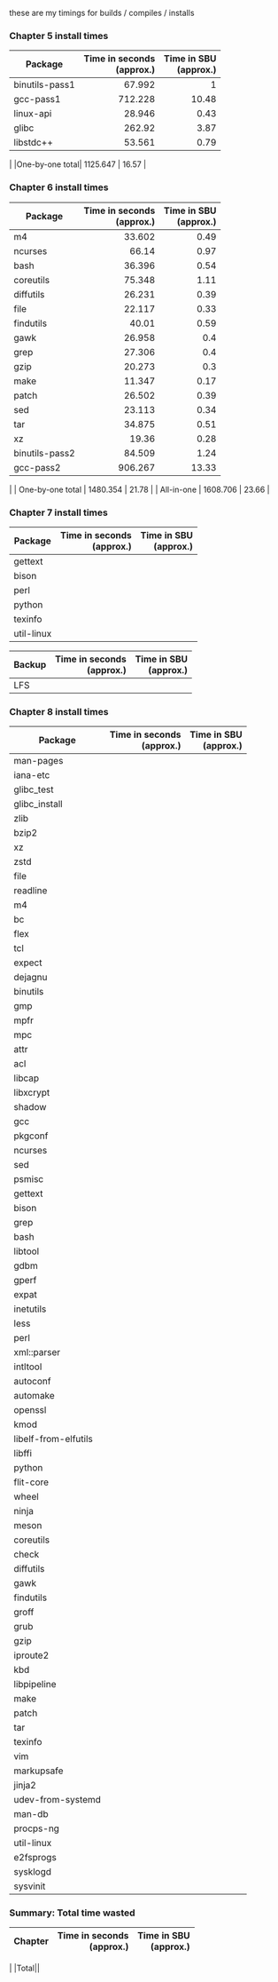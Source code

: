 these are my timings for builds / compiles / installs


### Chapter 5 install times
| Package | Time in seconds<br>(approx.) | Time in SBU<br>(approx.) |
|-|-:|-:|
| binutils-pass1 |   67.992 |     1 |
| gcc-pass1      |  712.228 | 10.48 |
| linux-api      |   28.946 |  0.43 |
| glibc          |   262.92 |  3.87 |
| libstdc++      |   53.561 |  0.79 |
|
|One-by-one total| 1125.647 | 16.57 |

### Chapter 6 install times
| Package | Time in seconds<br>(approx.) | Time in SBU<br>(approx.) |
|-|-:|-:
| m4               |   33.602 |  0.49 |
| ncurses          |    66.14 |  0.97 |
| bash             |   36.396 |  0.54 |
| coreutils        |   75.348 |  1.11 |
| diffutils        |   26.231 |  0.39 |
| file             |   22.117 |  0.33 |
| findutils        |    40.01 |  0.59 |
| gawk             |   26.958 |   0.4 |
| grep             |   27.306 |   0.4 |
| gzip             |   20.273 |   0.3 |
| make             |   11.347 |  0.17 |
| patch            |   26.502 |  0.39 |
| sed              |   23.113 |  0.34 |
| tar              |   34.875 |  0.51 |
| xz               |    19.36 |  0.28 |
| binutils-pass2   |   84.509 |  1.24 |
| gcc-pass2        |  906.267 | 13.33 |
|
| One-by-one total | 1480.354 | 21.78 |
| All-in-one       | 1608.706 | 23.66 |

### Chapter 7 install times
| Package | Time in seconds<br>(approx.) | Time in SBU<br>(approx.) |
|-|-:|-:
gettext         ||
bison           ||
perl            ||
python          ||
texinfo         ||
util-linux      ||

Backup | Time in seconds<br>(approx.) | Time in SBU<br>(approx.)
-|-:|-:
LFS             ||



### Chapter 8 install times
Package | Time in seconds<br>(approx.) | Time in SBU<br>(approx.)
-|-:|-:
man-pages           ||
iana-etc            ||
glibc_test          ||
glibc_install       ||
zlib                ||
bzip2               ||
xz                  ||
zstd                ||
file                ||
readline            ||
m4                  ||
bc                  ||
flex                ||
tcl                 ||
expect              ||
dejagnu             ||
binutils            ||
gmp                 ||
mpfr                ||
mpc                 ||
attr                ||
acl                 ||
libcap              ||
libxcrypt           ||
shadow              ||
gcc                 ||
pkgconf             ||
ncurses             ||
sed                 ||
psmisc              ||
gettext             ||
bison               ||
grep                ||
bash                ||
libtool             ||
gdbm                ||
gperf               ||
expat               ||
inetutils           ||
less                ||
perl                ||
xml::parser         ||
intltool            ||
autoconf            ||
automake            ||
openssl             ||
kmod                ||
libelf-from-elfutils||
libffi              ||
python              ||
flit-core           ||
wheel               ||
ninja               ||
meson               ||
coreutils           ||
check               ||
diffutils           ||
gawk                ||
findutils           ||
groff               ||
grub                ||
gzip                ||
iproute2            ||
kbd                 ||
libpipeline         ||
make                ||
patch               ||
tar                 ||
texinfo             ||
vim                 ||
markupsafe          ||
jinja2              ||
udev-from-systemd   ||
man-db              ||
procps-ng           ||
util-linux          ||
e2fsprogs           ||
sysklogd            ||
sysvinit            ||


### Summary: Total time wasted
|Chapter | Time in seconds<br>(approx.) | Time in SBU<br>(approx.)
|-|-:|-:
|
|Total||